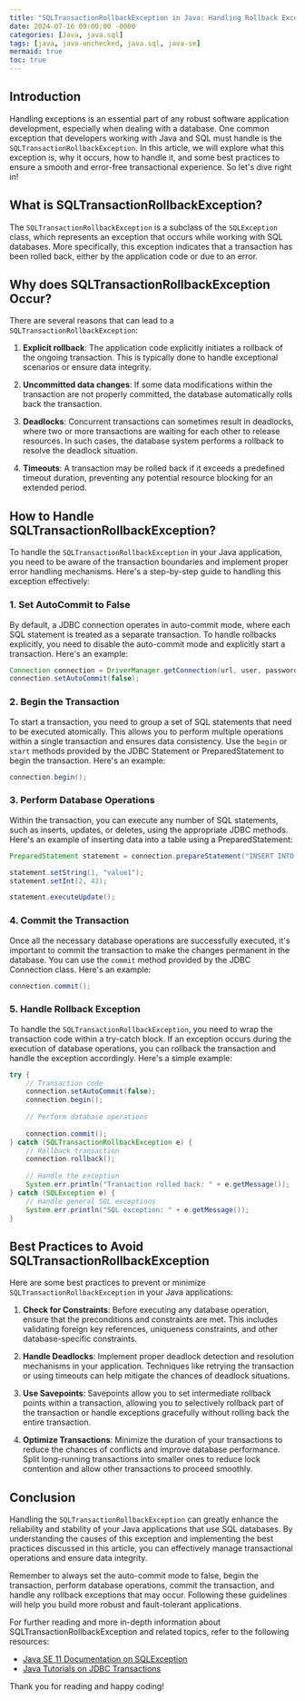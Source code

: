 ```yaml
---
title: "SQLTransactionRollbackException in Java: Handling Rollback Exceptions in a Java SQL Transaction"
date: 2024-07-16 09:00:00 -0000
categories: [Java, java.sql]
tags: [java, java-unchecked, java.sql, java-se]
mermaid: true
toc: true
---
```



## Introduction

Handling exceptions is an essential part of any robust software application development, especially when dealing with a database. One common exception that developers working with Java and SQL must handle is the `SQLTransactionRollbackException`. In this article, we will explore what this exception is, why it occurs, how to handle it, and some best practices to ensure a smooth and error-free transactional experience. So let's dive right in!

## What is SQLTransactionRollbackException?

The `SQLTransactionRollbackException` is a subclass of the `SQLException` class, which represents an exception that occurs while working with SQL databases. More specifically, this exception indicates that a transaction has been rolled back, either by the application code or due to an error.

## Why does SQLTransactionRollbackException Occur?

There are several reasons that can lead to a `SQLTransactionRollbackException`:

1. **Explicit rollback**: The application code explicitly initiates a rollback of the ongoing transaction. This is typically done to handle exceptional scenarios or ensure data integrity.

2. **Uncommitted data changes**: If some data modifications within the transaction are not properly committed, the database automatically rolls back the transaction.

3. **Deadlocks**: Concurrent transactions can sometimes result in deadlocks, where two or more transactions are waiting for each other to release resources. In such cases, the database system performs a rollback to resolve the deadlock situation.

4. **Timeouts**: A transaction may be rolled back if it exceeds a predefined timeout duration, preventing any potential resource blocking for an extended period.

## How to Handle SQLTransactionRollbackException?

To handle the `SQLTransactionRollbackException` in your Java application, you need to be aware of the transaction boundaries and implement proper error handling mechanisms. Here's a step-by-step guide to handling this exception effectively:

### 1. Set AutoCommit to False

By default, a JDBC connection operates in auto-commit mode, where each SQL statement is treated as a separate transaction. To handle rollbacks explicitly, you need to disable the auto-commit mode and explicitly start a transaction. Here's an example:

```java
Connection connection = DriverManager.getConnection(url, user, password);
connection.setAutoCommit(false);
```

### 2. Begin the Transaction

To start a transaction, you need to group a set of SQL statements that need to be executed atomically. This allows you to perform multiple operations within a single transaction and ensures data consistency. Use the `begin` or `start` methods provided by the JDBC Statement or PreparedStatement to begin the transaction. Here's an example:

```java
connection.begin();
```

### 3. Perform Database Operations

Within the transaction, you can execute any number of SQL statements, such as inserts, updates, or deletes, using the appropriate JDBC methods. Here's an example of inserting data into a table using a PreparedStatement:

```java
PreparedStatement statement = connection.prepareStatement("INSERT INTO table_name (column1, column2) VALUES (?, ?)");

statement.setString(1, "value1");
statement.setInt(2, 42);

statement.executeUpdate();
```

### 4. Commit the Transaction

Once all the necessary database operations are successfully executed, it's important to commit the transaction to make the changes permanent in the database. You can use the `commit` method provided by the JDBC Connection class. Here's an example:

```java
connection.commit();
```

### 5. Handle Rollback Exception

To handle the `SQLTransactionRollbackException`, you need to wrap the transaction code within a try-catch block. If an exception occurs during the execution of database operations, you can rollback the transaction and handle the exception accordingly. Here's a simple example:

```java
try {
    // Transaction code
    connection.setAutoCommit(false);
    connection.begin();
    
    // Perform database operations
    
    connection.commit();
} catch (SQLTransactionRollbackException e) {
    // Rollback transaction
    connection.rollback();
    
    // Handle the exception
    System.err.println("Transaction rolled back: " + e.getMessage());
} catch (SQLException e) {
    // Handle general SQL exceptions
    System.err.println("SQL exception: " + e.getMessage());
}
```

## Best Practices to Avoid SQLTransactionRollbackException

Here are some best practices to prevent or minimize `SQLTransactionRollbackException` in your Java applications:

1. **Check for Constraints**: Before executing any database operation, ensure that the preconditions and constraints are met. This includes validating foreign key references, uniqueness constraints, and other database-specific constraints.

2. **Handle Deadlocks**: Implement proper deadlock detection and resolution mechanisms in your application. Techniques like retrying the transaction or using timeouts can help mitigate the chances of deadlock situations.

3. **Use Savepoints**: Savepoints allow you to set intermediate rollback points within a transaction, allowing you to selectively rollback part of the transaction or handle exceptions gracefully without rolling back the entire transaction.

4. **Optimize Transactions**: Minimize the duration of your transactions to reduce the chances of conflicts and improve database performance. Split long-running transactions into smaller ones to reduce lock contention and allow other transactions to proceed smoothly.

## Conclusion

Handling the `SQLTransactionRollbackException` can greatly enhance the reliability and stability of your Java applications that use SQL databases. By understanding the causes of this exception and implementing the best practices discussed in this article, you can effectively manage transactional operations and ensure data integrity.

Remember to always set the auto-commit mode to false, begin the transaction, perform database operations, commit the transaction, and handle any rollback exceptions that may occur. Following these guidelines will help you build more robust and fault-tolerant applications.

For further reading and more in-depth information about SQLTransactionRollbackException and related topics, refer to the following resources:

- [Java SE 11 Documentation on SQLException](https://docs.oracle.com/en/java/javase/11/docs/api/java.sql/java/sql/SQLTransactionRollbackException.html)
- [Java Tutorials on JDBC Transactions](https://docs.oracle.com/javase/tutorial/jdbc/basics/transactions.html)

Thank you for reading and happy coding!